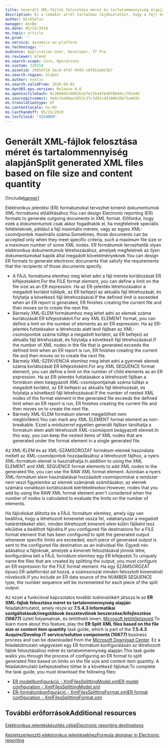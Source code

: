 ```yaml
---
title: Generált XML-fájlok felosztása méret és tartalommennyiség alapján
description: Ez a témakör arról tartalmaz tájékoztatást, hogy a fájl mérete és tartalomelem mennyisége alapján hogy lehet felosztani a létrehozott fájlokat.
author: NickSelin
manager: AnnBe
ms.date: 05/25/2018
ms.topic: article
ms.prod: ''
ms.service: dynamics-ax-platform
ms.technology: ''
audience: Application User, Developer, IT Pro
ms.reviewer: kfend
ms.search.scope: Core, Operations
ms.custom: 220314
ms.assetid: 2685df16-5ec8-4fd7-9495-c0f653e82567
ms.search.region: Global
ms.author: nselin
ms.search.validFrom: 2018-04-01
ms.dyn365.ops.version: Release 8.0
ms.openlocfilehash: 8c3899d5c6602b3afe13b447b40f0b4dcc701448
ms.sourcegitcommit: 9d4c7edd0ae2053c37c7d81cdd180b16bf3a9d3b
ms.translationtype: HT
ms.contentlocale: hu-HU
ms.lasthandoff: 05/15/2019
ms.locfileid: "1554069"
---
```

# <a name="split-generated-xml-files-based-on-file-size-and-content-quantity"></a><span data-ttu-id="947b1-103">Generált XML-fájlok felosztása méret és tartalommennyiség alapján</span><span class="sxs-lookup"><span data-stu-id="947b1-103">Split generated XML files based on file size and content quantity</span></span>

[!include[banner](../includes/banner.md)]

<span data-ttu-id="947b1-104">Elektronikus jelentési (ER) formátumokat tervezhet kimenő dokumentumok XML-formátumú előállításához.</span><span class="sxs-lookup"><span data-stu-id="947b1-104">You can design Electronic reporting (ER) formats to generate outgoing documents in XML format.</span></span> <span data-ttu-id="947b1-105">Előfordul, hogy ezek a dokumentumok csak akkor fogadhatók el, ha megfelelnek speciális feltételeknek, például a fájl maximális mérete, vagy az egyes XML-csomópontok maximális száma.</span><span class="sxs-lookup"><span data-stu-id="947b1-105">Sometimes, those documents can be accepted only when they meet specific criteria, such a maximum file size or a maximum number of some XML nodes.</span></span> <span data-ttu-id="947b1-106">ER formátumok tervezhetők olyan elektronikus dokumentumok létrehozásához, amelyek megfelelnek az ilyen dokumentumokat kapók által megadott követelményeknek.</span><span class="sxs-lookup"><span data-stu-id="947b1-106">You can design ER formats to generate electronic documents that satisfy the requirements that the recipients of those documents specify.</span></span>

- <span data-ttu-id="947b1-107">A FÁJL formátuma elemhez meg lehet adni a fájl mérete korlátozását ER kifejezésként.</span><span class="sxs-lookup"><span data-stu-id="947b1-107">For the FILE format element, you can define a limit on the file size as an ER expression.</span></span> <span data-ttu-id="947b1-108">Ha az ER-jelentés létrehozásakor a megadott korlátot túllépik, az ER befejezi az aktuális fájl létrehozását, és folytatja a következő fájl létrehozásával.</span><span class="sxs-lookup"><span data-stu-id="947b1-108">If the defined limit is exceeded when an ER report is generated, ER finishes creating the current file and then moves on to create the next file.</span></span>
- <span data-ttu-id="947b1-109">Bármely XML-ELEM formátumhoz meg lehet adni az elemek száma korlátozását ER kifejezésként.</span><span class="sxs-lookup"><span data-stu-id="947b1-109">For any XML ELEMENT format, you can define a limit on the number of elements as an ER expression.</span></span> <span data-ttu-id="947b1-110">Ha az ER-jelentés futtatásakor a létrehozás alatt levő fájlban az XML-csomópontok száma túllépi a megadott korlátot, az ER befejezi az aktuális fájl létrehozását, és folytatja a következő fájl létrehozásával.</span><span class="sxs-lookup"><span data-stu-id="947b1-110">If the number of XML nodes in the file that is generated exceeds the defined limit when an ER report is run, ER finishes creating the current file and then moves on to create the next file.</span></span>
- <span data-ttu-id="947b1-111">Bármely XML-SZEKVENCIA elemhez meg lehet adni a gyermek elemek száma korlátozását ER kifejezésként.</span><span class="sxs-lookup"><span data-stu-id="947b1-111">For any XML SEQUENCE format element, you can define a limit on the number of child elements as an ER expression.</span></span> <span data-ttu-id="947b1-112">Ha az ER-jelentés futtatásakor a létrehozott fájlban a formátum elem beágyazott XML-csomópontjainak száma túllépi a megadott korlátot, az ER befejezi az aktuális fájl létrehozását, és folytatja a következő fájl létrehozásával.</span><span class="sxs-lookup"><span data-stu-id="947b1-112">If the number of nested XML nodes of the format element in the generated file exceeds the defined limit when an ER report is run, ER finishes creating the current file and then moves on to create the next file.</span></span>
- <span data-ttu-id="947b1-113">Bármely XML-ELEM formátum elemet megjelölheti nem megtörőként.</span><span class="sxs-lookup"><span data-stu-id="947b1-113">You can mark any XML ELEMENT format element as non-breakable.</span></span> <span data-ttu-id="947b1-114">Ezzel a módszerrel egyetlen generált fájlban tárolhatja a formátum elem alatt létrehozott XML-csomópont beágyazott elemeit.</span><span class="sxs-lookup"><span data-stu-id="947b1-114">In this way, you can keep the nested items of XML nodes that are generated under the format element in a single generated file.</span></span>

<span data-ttu-id="947b1-115">Az XML-ELEM és az XML-SZÁMSOROZAT formátum-elemek használata mellett az XML-csomópontok hozzáadásához a létrehozott fájlhoz, a nyers XML-formátum elemet is használhatja.</span><span class="sxs-lookup"><span data-stu-id="947b1-115">In addition to using the XML ELEMENT and XML SEQUENCE format elements to add XML nodes to the generated file, you can use the RAW XML format element.</span></span> <span data-ttu-id="947b1-116">Azonban a nyers XML-formátum elem használatával hozzáadott csomópontokat a rendszer nem veszi figyelembe az elemek számának számításakor, az elemek számára vonatkozó korlátozások kiértékelésekor.</span><span class="sxs-lookup"><span data-stu-id="947b1-116">However, nodes that you add by using the RAW XML format element aren't considered when the number of nodes is calculated to evaluate the limits on the number of elements.</span></span>

<span data-ttu-id="947b1-117">Ha fájlcélokat állította be a FÁJL formátum elemhez, amely úgy van beállítva, hogy a létrehozott kimenetet ossza fel, valahányszor a megadott határértékeket eléri, minden létrehozott kimeneti elem külön fájlként lesz elküldve a beállított fájlcélra.</span><span class="sxs-lookup"><span data-stu-id="947b1-117">If you configured file destinations for a FILE format element that has been configured to split the generated output whenever specific limits are exceeded, each piece of generated output is sent to the configured file destination as an individual file.</span></span> <span data-ttu-id="947b1-118">Egyedi név adásához a fájloknak, amelyek a kimeneti felosztásával jönnek létre, konfigurálnia kell a FÁJL formátum elemhez egy ER kifejezést.</span><span class="sxs-lookup"><span data-stu-id="947b1-118">To uniquely name the files that are created by splitting the output, you must configure an ER expression for the FILE format element.</span></span> <span data-ttu-id="947b1-119">Ha egy SZÁMSOROZAT típusú ER-adatforrást ad hozzá, a számsorozat minden felosztott kimenetnél növekszik.</span><span class="sxs-lookup"><span data-stu-id="947b1-119">If you include an ER data source of the NUMBER SEQUENCE type, the number sequence will be incremented for each piece of the split output.</span></span>

<span data-ttu-id="947b1-120">Az ezzel a funkcióval kapcsolatos további tudnivalókért játssza le az **ER XML-fájlok felosztása méret és tartalommennyiség alapján** feladatútmutatót, amely része az **7.5.4.3 Informatikai szolgáltatások/megoldások összetevőinek beszerzése/kifejlesztése (10677)** üzleti folyamatnak, és letölthető innen: [Microsoft letöltőközpont](https://go.microsoft.com/fwlink/?linkid=874684).</span><span class="sxs-lookup"><span data-stu-id="947b1-120">To learn more about this feature, play the **ER Split XML files based on the file size or content item quantity** task guide, which is part of the **7.5.4.3 Acquire/Develop IT service/solution components (10677)** business process and can be downloaded from the [Microsoft Download Center](https://go.microsoft.com/fwlink/?linkid=874684).</span></span> <span data-ttu-id="947b1-121">Ez a feladatútmutató végigvezeti egy ER formátum konfigurálásán az létrehozott fájlok felosztásához méret és tartalommennyiség alapján.</span><span class="sxs-lookup"><span data-stu-id="947b1-121">This task guide walks you through the process of configuring an ER format to split generated files based on limits on the file size and content item quantity.</span></span> <span data-ttu-id="947b1-122">A feladatútmutató befejezéséhez töltse le a következő fájlokat:</span><span class="sxs-lookup"><span data-stu-id="947b1-122">To complete the task guide, you must download the following files:</span></span>

- [<span data-ttu-id="947b1-123">ER modellkonfiguráció - XmlFilesSplittingModel.xml</span><span class="sxs-lookup"><span data-stu-id="947b1-123">ER model configuration - XmlFilesSplittingModel.xml</span></span>](https://go.microsoft.com/fwlink/?linkid=874111)
- [<span data-ttu-id="947b1-124">ER-formátumkonfiguráció - XmlFilesSplittingFormat.xml</span><span class="sxs-lookup"><span data-stu-id="947b1-124">ER format configuration - XmlFilesSplittingFormat.xml</span></span>](https://go.microsoft.com/fwlink/?linkid=874111)

## <a name="additional-resources"></a><span data-ttu-id="947b1-125">További erőforrások</span><span class="sxs-lookup"><span data-stu-id="947b1-125">Additional resources</span></span>
[<span data-ttu-id="947b1-126">Elektronikus jelentéskészítés céljai</span><span class="sxs-lookup"><span data-stu-id="947b1-126">Electronic reporting destinations</span></span>](electronic-reporting-destinations.md)

[<span data-ttu-id="947b1-127">Képletszerkesztő elektronikus jelentésekhez</span><span class="sxs-lookup"><span data-stu-id="947b1-127">Formula designer in Electronic reporting</span></span>](general-electronic-reporting-formula-designer.md)
